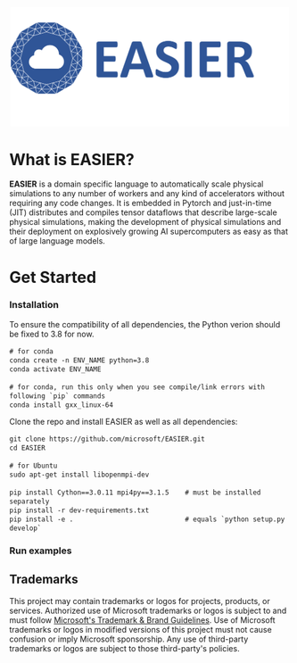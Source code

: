 <div align="center">
  <img width="500px" src="tutorial/logo.png"/>
</div>

# What is EASIER?

**EASIER** is a domain specific language to automatically scale physical simulations to any number of workers and any kind of accelerators without requiring any code changes.
It is embedded in Pytorch and just-in-time (JIT) distributes and compiles tensor dataflows that describe large-scale physical simulations,
making the development of physical simulations and their deployment on explosively growing AI supercomputers as easy as that of large language models.

# Get Started

### Installation

To ensure the compatibility of all dependencies, the Python verion should be fixed to 3.8 for now.

```shell
# for conda
conda create -n ENV_NAME python=3.8
conda activate ENV_NAME

# for conda, run this only when you see compile/link errors with following `pip` commands
conda install gxx_linux-64
```

Clone the repo and install EASIER as well as all dependencies:

```shell
git clone https://github.com/microsoft/EASIER.git
cd EASIER

# for Ubuntu
sudo apt-get install libopenmpi-dev

pip install Cython==3.0.11 mpi4py==3.1.5    # must be installed separately
pip install -r dev-requirements.txt
pip install -e .                            # equals `python setup.py develop`
```

### Run examples


## Trademarks

This project may contain trademarks or logos for projects, products, or services. Authorized use of Microsoft
trademarks or logos is subject to and must follow
[Microsoft's Trademark & Brand Guidelines](https://www.microsoft.com/legal/intellectualproperty/trademarks/usage/general).
Use of Microsoft trademarks or logos in modified versions of this project must not cause confusion or imply Microsoft sponsorship.
Any use of third-party trademarks or logos are subject to those third-party's policies.
